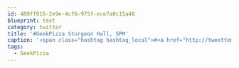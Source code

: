 ```yaml
---
id: 489ff016-2e9e-4cf6-975f-ece7a8c15a48
blueprint: text
category: twitter
title: '#GeekPizza Sturgeon Hall, 5PM'
caption: '<span class="hashtag hashtag_local">#<a href="http://tweettemp.darylchymko.ca/?tag=geekpizza">GeekPizza</a> Sturgeon Hall, 5PM'
tags:
  - GeekPizza
---
```

